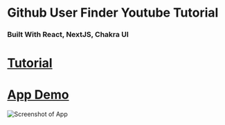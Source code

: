 # Github User Finder Youtube Tutorial

### Built With React, NextJS, Chakra UI

# [Tutorial](https://youtu.be/N5CtgyQHjAE)

# [App Demo]()

![Screenshot of App]()
